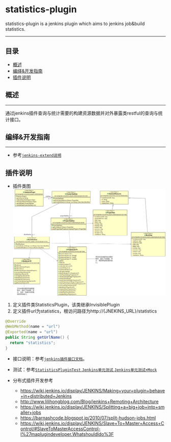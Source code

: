 # statistics-plugin
statistics-plugin is a jenkins plugin which aims to jenkins job&build statistics.

---------

## 目录
* [概述](#概述)
* [编绎&开发指南](#编绎&开发指南)
* [插件说明](#插件说明)

## 概述
---
通过jenkins插件查询与统计需要的构建资源数据并对外暴露类restful的查询与统计接口。

## 编绎&开发指南
---
* 参考[`jenkins-extend说明`](../README.md)

## 插件说明
* 插件类图
![](assets/statistics-plugin.png)

1. 定义插件类StatisticsPlugin，该类继承InvisiblePlugin
2. 定义插件url为statistics，根访问路径为http://{JNEKINS_URL}/statistics

  ```java
  @Override
  @WebMethod(name = "url")
  @Exported(name = "url")
  public String getUrlName() {
    return "statistics";
  }
  ```
* 接口说明：参考[`jenkins插件接口文档`](../assets/jenkins插件接口文档.docx)。

* 测试：参考[`StatisticsPluginTest`](src/test/java/com/wingarden/cicd/jenkins/plugins/statisticsplugin/StatisticsPluginTest.java),[`Jenkins单元测试`](https://wiki.jenkins.io/display/JENKINS/Unit+Test),[`Jenkins单元测试+Mock`](https://wiki.jenkins.io/display/JENKINS/Mocking+in+Unit+Tests)

* 分布式插件开发参考
  * https://wiki.jenkins.io/display/JENKINS/Making+your+plugin+behave+in+distributed+Jenkins
  * http://www.lilihongblog.com/Blog/jenkins+Remoting+Architecture
  * https://wiki.jenkins.io/display/JENKINS/Splitting+a+big+job+into+smaller+jobs
  * https://barnashcode.blogspot.jp/2010/07/split-hudson-jobs.html
  * https://wiki.jenkins.io/display/JENKINS/Slave+To+Master+Access+Control/#SlaveToMasterAccessControl-I%27maplugindeveloper.WhatshouldIdo%3F
